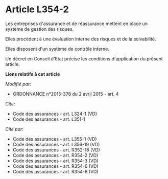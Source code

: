# Article L354-2

Les entreprises d'assurance et de réassurance mettent en place un système de gestion des risques. 

Elles procèdent à une évaluation interne des risques et de la solvabilité. 

Elles disposent d'un système de contrôle interne. 

Un décret en Conseil d'Etat précise les conditions d'application du présent article.

**Liens relatifs à cet article**

_Modifié par_:

  - ORDONNANCE n°2015-378 du 2 avril 2015 - art. 4

_Cite_:

  - Code des assurances - art. L324-1 (VD)
  - Code des assurances - art. L351-1

_Cité par_:

  - Code des assurances - art. L355-1 (VD)
  - Code des assurances - art. L356-19 (VD)
  - Code des assurances - art. R352-18 (VD)
  - Code des assurances - art. R354-2 (VD)
  - Code des assurances - art. R354-3 (VD)
  - Code des assurances - art. R354-6 (VD)
  - Code des assurances - art. R354-8 (VD)
